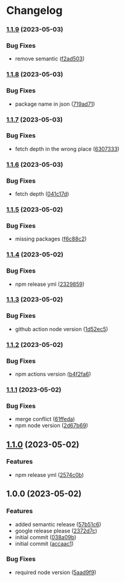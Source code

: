 # Changelog

### [1.1.9](https://www.github.com/invisibleloop/pkgbmp/compare/v1.1.8...v1.1.9) (2023-05-03)


### Bug Fixes

* remove semantic ([f2ad503](https://www.github.com/invisibleloop/pkgbmp/commit/f2ad503648c486b54498692709232cf0facefae6))

### [1.1.8](https://www.github.com/invisibleloop/pkgbmp/compare/v1.1.7...v1.1.8) (2023-05-03)


### Bug Fixes

* package name in json ([719ad71](https://www.github.com/invisibleloop/pkgbmp/commit/719ad713ce749e61850544fab187d1458a646bc2))

### [1.1.7](https://www.github.com/invisibleloop/pkgbmp/compare/v1.1.6...v1.1.7) (2023-05-03)


### Bug Fixes

* fetch depth in the wrong place ([6307333](https://www.github.com/invisibleloop/pkgbmp/commit/630733393238fdcd0abe2c2d15b8f97713ec1685))

### [1.1.6](https://www.github.com/invisibleloop/pkgbmp/compare/v1.1.5...v1.1.6) (2023-05-03)


### Bug Fixes

* fetch depth ([041c17d](https://www.github.com/invisibleloop/pkgbmp/commit/041c17d25b6bb57a7504471ab21e1ebca5eab2cd))

### [1.1.5](https://www.github.com/invisibleloop/pkgbmp/compare/v1.1.4...v1.1.5) (2023-05-02)


### Bug Fixes

* missing packages ([f6c88c2](https://www.github.com/invisibleloop/pkgbmp/commit/f6c88c2563e4715355e99d134b55f9e0f1bd92a1))

### [1.1.4](https://www.github.com/invisibleloop/pkgbmp/compare/v1.1.3...v1.1.4) (2023-05-02)


### Bug Fixes

* npm release yml ([2329859](https://www.github.com/invisibleloop/pkgbmp/commit/2329859328c51e1e4a6ee568e2d589ccb1a4f60d))

### [1.1.3](https://www.github.com/invisibleloop/pkgbmp/compare/v1.1.2...v1.1.3) (2023-05-02)


### Bug Fixes

* github action node version ([1d52ec5](https://www.github.com/invisibleloop/pkgbmp/commit/1d52ec546fded86bc083ed9f507e07d4bccbd5f0))

### [1.1.2](https://www.github.com/invisibleloop/pkgbmp/compare/v1.1.1...v1.1.2) (2023-05-02)


### Bug Fixes

* npm actions version ([b4f2fa6](https://www.github.com/invisibleloop/pkgbmp/commit/b4f2fa6d0849efabd178f5fe6837ac486afb655f))

### [1.1.1](https://www.github.com/invisibleloop/pkgbmp/compare/v1.1.0...v1.1.1) (2023-05-02)


### Bug Fixes

* merge conflict ([61ffeda](https://www.github.com/invisibleloop/pkgbmp/commit/61ffeda72cfc8148306c614fb9d8b26b380c298a))
* npm node version ([2d67b69](https://www.github.com/invisibleloop/pkgbmp/commit/2d67b692721c327c8eedd6017b8f88addfbf3c1f))

## [1.1.0](https://www.github.com/invisibleloop/pkgbmp/compare/v1.0.0...v1.1.0) (2023-05-02)


### Features

* npm release yml ([2574c0b](https://www.github.com/invisibleloop/pkgbmp/commit/2574c0bd32c08d6d84b14514e300e8dfc19074cf))

## 1.0.0 (2023-05-02)


### Features

* added semantic release ([57b51c6](https://www.github.com/invisibleloop/pkgbmp/commit/57b51c62e430c072e6f89157f230bc43cb0084ef))
* google release please ([2372d7c](https://www.github.com/invisibleloop/pkgbmp/commit/2372d7c8d69c04cab9165c1345523d840f326684))
* initial commit ([038a09b](https://www.github.com/invisibleloop/pkgbmp/commit/038a09bc0077d03d9b77ba6367bdba15d24aa7aa))
* initial commit ([accaac1](https://www.github.com/invisibleloop/pkgbmp/commit/accaac18200736c796aa0c5bd6143377f4baf99c))


### Bug Fixes

* required node version ([5aad9f9](https://www.github.com/invisibleloop/pkgbmp/commit/5aad9f9b082e5fcf7ab57f52b9964fe76567a2b4))
